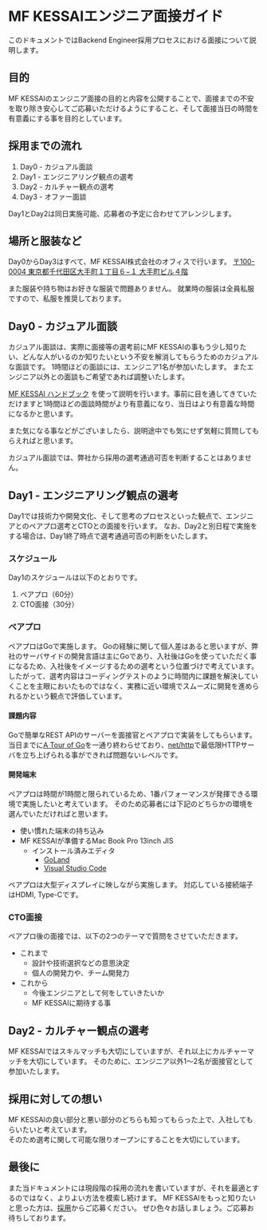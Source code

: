 MF KESSAIエンジニア面接ガイド
============================

このドキュメントではBackend Engineer採用プロセスにおける面接について説明します。

## 目的

MF KESSAIのエンジニア面接の目的と内容を公開することで、面接までの不安を取り除き安心してご応募いただけるようにすること、そして面接当日の時間を有意義にする事を目的としています。

## 採用までの流れ

1. Day0 - カジュアル面談
2. Day1 - エンジニアリング観点の選考
3. Day2 - カルチャー観点の選考
4. Day3 - オファー面談

Day1とDay2は同日実施可能、応募者の予定に合わせてアレンジします。

## 場所と服装など

Day0からDay3はすべて、MF KESSAI株式会社のオフィスで行います。
[〒100-0004 東京都千代田区大手町１丁目６−１ 大手町ビル４階](https://goo.gl/maps/d17bFxPDDjK2)

また服装や持ち物はお好きな服装で問題ありません。
就業時の服装は全員私服ですので、私服を推奨しております。

## Day0 - カジュアル面談

カジュアル面談は、実際に面接等の選考前にMF KESSAIの事もう少し知りたい、どんな人がいるのか知りたいという不安を解消してもらうためのカジュアルな面談です。
1時間ほどの面談には、エンジニア1名が参加いたします。
またエンジニア以外との面談もご希望であれば調整いたします。

[MF KESSAI ハンドブック](https://github.com/mfkessai/handbook/blob/master/README.md) を使って説明を行います。事前に目を通してきていただけますと1時間ほどの面談時間がより有意義になり、当日はより有意義な時間になるかと思います。

また気になる事などがございましたら、説明途中でも気にせず気軽に質問してもらえればと思います。

カジュアル面談では、弊社から採用の選考通過可否を判断することはありません。

## Day1 - エンジニアリング観点の選考

Day1では技術力や開発文化、そして思考のプロセスといった観点で、エンジニアとのペアプロ選考とCTOとの面接を行います。
なお、Day2と別日程で実施をする場合は、Day1終了時点で選考通過可否の判断をいたします。

### スケジュール

Day1のスケジュールは以下のとおりです。

1. ペアプロ（60分）
2. CTO面接（30分）

### ペアプロ

ペアプロはGoで実施します。
Goの経験に関して個人差はあると思いますが、弊社のサーバサイドの開発言語は主にGoであり、入社後はGoを使っていただく事になるため、入社後をイメージするための選考という位置づけで考えています。
したがって、選考内容はコーディングテストのように時間内に課題を解決していくことを主眼においたものではなく、実務に近い環境でスムーズに開発を進められるかという観点で評価しています。

#### 課題内容

Goで簡単なREST APIのサーバーを面接官とペアプロで実装をしてもらいます。
当日までに[A Tour of Go](https://go-tour-jp.appspot.com/welcome/1)を一通り終わらせており、[net/http](https://golang.org/pkg/net/http/)で最低限HTTPサーバを立ち上げられる事ができれば問題ないレベルです。

#### 開発端末

ペアプロは時間が1時間と限られているため、1番パフォーマンスが発揮できる環境で実施したいと考えています。
そのため応募者には下記のどちらかの環境を選んでいただければと思います。

- 使い慣れた端末の持ち込み
- MF KESSAIが準備するMac Book Pro 13inch JIS
  - インストール済みエディタ
    - [GoLand](https://www.jetbrains.com/go/)
    - [Visual Studio Code](https://code.visualstudio.com)

ペアプロは大型ディスプレイに映しながら実施します。
対応している接続端子はHDMI, Type-Cです。

### CTO面接

ペアプロ後の面接では、以下の2つのテーマで質問をさせていただきます。

- これまで
  - 設計や技術選択などの意思決定
  - 個人の開発力や、チーム開発力
- これから
  - 今後エンジニアとして何をしていきたいか
  - MF KESSAIに期待する事

## Day2 - カルチャー観点の選考

MF KESSAIではスキルマッチも大切にしていますが、それ以上にカルチャーマッチを大切にしています。
そのために、エンジニア以外1〜2名が面接官として参加いたします。

## 採用に対しての想い

MF KESSAIの良い部分と悪い部分のどちらも知ってもらった上で、入社してもらいたいと考えています。  
そのため選考に関して可能な限りオープンにすることを大切にしています。

## 最後に

また当ドキュメントには現段階の採用の流れを書いていますが、それを最適とするのではなく、よりよい方法を模索し続けます。
MF KESSAIをもっと知りたいと思った方は、[採用](https://corp.mfkessai.co.jp/recruit/)からご応募ください。
ぜひ色々お話しましょう。ご応募お待ちしております。
